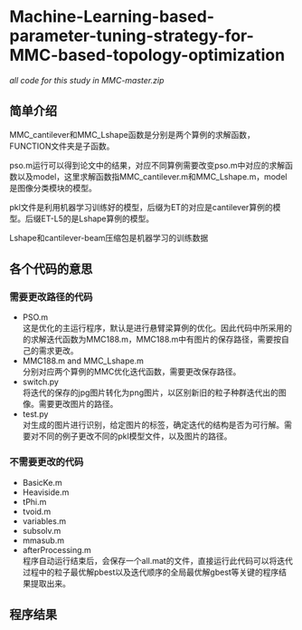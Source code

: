 # Machine-Learning-based-parameter-tuning-strategy-for-MMC-based-topology-optimization
_all code for this study in MMC-master.zip_

## 简单介绍
MMC_cantilever和MMC_Lshape函数是分别是两个算例的求解函数，FUNCTION文件夹是子函数。

pso.m运行可以得到论文中的结果，对应不同算例需要改变pso.m中对应的求解函数以及model，这里求解函数指MMC_cantilever.m和MMC_Lshape.m，model是图像分类模块的模型。

pkl文件是利用机器学习训练好的模型，后缀为ET的对应是cantilever算例的模型。后缀ET-L5的是Lshape算例的模型。

Lshape和cantilever-beam压缩包是机器学习的训练数据
## 各个代码的意思
### 需要更改路径的代码
* PSO.m <br>
  这是优化的主运行程序，默认是进行悬臂梁算例的优化。因此代码中所采用的的求解迭代函数为MMC188.m，MMC188.m中有图片的保存路径，需要按自己的需求更改。
* MMC188.m and MMC_Lshape.m <br>
  分别对应两个算例的MMC优化迭代函数，需要更改保存路径。
* switch.py <br>
  将迭代的保存的jpg图片转化为png图片，以区别新旧的粒子种群迭代出的图像。需要更改图片的路径。
* test.py <br>
  对生成的图片进行识别，给定图片的标签，确定迭代的结构是否为可行解。需要对不同的例子更改不同的pkl模型文件，以及图片的路径。

### 不需要更改的代码
* BasicKe.m
* Heaviside.m
* tPhi.m
* tvoid.m
* variables.m
* subsolv.m
* mmasub.m
* afterProcessing.m <br>
  程序自动运行结束后，会保存一个all.mat的文件，直接运行此代码可以将迭代过程中的粒子最优解pbest以及迭代顺序的全局最优解gbest等关键的程序结果提取出来。
## 程序结果
  


